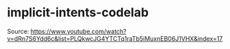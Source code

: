 # implicit-intents-codelab

Source: https://www.youtube.com/watch?v=dRn7S6Ydd6c&list=PLQkwcJG4YTCTq1raTb5iMuxnEB06J1VHX&index=17
